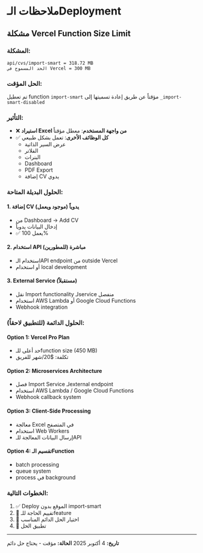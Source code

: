 # ملاحظات الـDeployment

## مشكلة Vercel Function Size Limit

### المشكلة:
```
api/cvs/import-smart = 318.72 MB
الحد المسموح في Vercel = 300 MB
```

### الحل المؤقت:
تم تعطيل function `import-smart` مؤقتاً عن طريق إعادة تسميتها إلى `_import-smart-disabled`

### التأثير:
- ❌ **استيراد Excel من واجهة المستخدم**: معطل مؤقتاً
- ✅ **كل الوظائف الأخرى**: تعمل بشكل طبيعي
  - عرض السير الذاتية
  - الفلاتر
  - البنرات
  - Dashboard
  - PDF Export
  - إضافة CV يدوي

### الحلول البديلة المتاحة:

#### 1. **إضافة CV يدوياً** (موجود ويعمل)
- من Dashboard → Add CV
- إدخال البيانات يدوياً
- ✅ يعمل 100%

#### 2. **استخدام API مباشرة** (للمطورين)
- استخدام الـAPI endpoint من outside Vercel
- أو استخدام local development

#### 3. **External Service** (مستقبلاً)
- نقل Import functionality لـservice منفصل
- استخدام AWS Lambda أو Google Cloud Functions
- Webhook integration

### الحلول الدائمة (للتطبيق لاحقاً):

#### Option 1: Vercel Pro Plan
- حد أعلى للـfunction size (450 MB)
- تكلفة: $20/شهر للفريق

#### Option 2: Microservices Architecture
- فصل Import Service لـexternal endpoint
- استخدام AWS Lambda / Google Cloud Functions
- Webhook callback system

#### Option 3: Client-Side Processing
- معالجة Excel في المتصفح
- استخدام Web Workers
- إرسال البيانات المعالجة للـAPI

#### Option 4: تقسيم الـFunction
- batch processing
- queue system
- process في background

### الخطوات التالية:

1. ✅ Deploy الموقع بدون import-smart
2. 📝 تقييم الحاجة للـfeature
3. 🔧 اختيار الحل الدائم المناسب
4. 🚀 تطبيق الحل

---

**تاريخ:** 4 أكتوبر 2025
**الحالة:** مؤقت - يحتاج حل دائم

